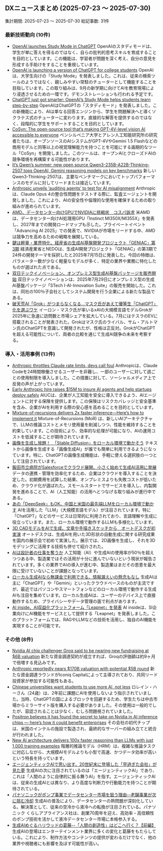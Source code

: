 ## DXニュースまとめ (2025-07-23 〜 2025-07-30)
集計期間: 2025-07-23 〜 2025-07-30
総記事数: 31件

### 最新技術動向 (10件)
- [OpenAI launches Study Mode in ChatGPT](https://techcrunch.com/2025/07/29/openai-launches-study-mode-in-chatgpt/)
  OpenAIのスタディモードは、学生が単に答えを得るのではなく、自らの批判的思考スキルを育成することを目的としています。この機能は、学習者が問題を深く考え、自分の意見を形成する手助けをすることを重視しています。
- [OpenAI is launching a version of ChatGPT for college students](https://www.technologyreview.com/2025/07/29/1120801/openai-is-launching-a-version-of-chatgpt-for-college-students/)
  OpenAIは、大学生向けの「Study Mode」を発表しました。これは、従来の検索ツールのようではなく、親しみやすい常駐のチューターとして機能することを目指しています。この取り組みは、9月の新学期に向けてAIを教育現場により浸透させるための一環です。デモンストレーションも行われる予定です。
- [ChatGPT just got smarter: OpenAI’s Study Mode helps students learn step-by-step](https://venturebeat.com/ai/chatgpt-just-got-smarter-openais-study-mode-helps-students-learn-step-by-step/)
  OpenAIはChatGPTの「スタディモード」を発表しました。この新機能により、AIは単なる回答エンジンから、学生を問題解決へと導くソクラテス式のチューターに変わります。直接的な解答を提供するのではなく、段階的に学生をサポートすることを目的としています。
- [CoSyn: The open-source tool that’s making GPT-4V-level vision AI accessible to everyone](https://venturebeat.com/business/cosyn-the-open-source-tool-thats-making-gpt-4v-level-vision-ai-accessible-to-everyone/)
  ペンシルベニア大学とアレン人工知能研究所の研究者たちは、オープンソースのAIシステムがGPT-4VやGemini 1.5 Flashなどの商用モデルと同等以上の視覚理解能力を持つことを可能にする画期的なツール「CoSyn」を開発しました。このツールは、オープンAIとクローズドAIの競争環境を再構築する可能性があります。
- [It’s Qwen’s summer: new open source Qwen3-235B-A22B-Thinking-2507 tops OpenAI, Gemini reasoning models on key benchmarks](https://venturebeat.com/ai/its-qwens-summer-new-open-source-qwen3-235b-a22b-thinking-2507-tops-openai-gemini-reasoning-models-on-key-benchmarks/)
  新しいQwen3-Thinking-2507は、主要なベンチマークにおいてトップパフォーマンスのモデルに対してリードまたは接近しています。
- [Anthropic unveils ‘auditing agents’ to test for AI misalignment](https://venturebeat.com/ai/anthropic-unveils-auditing-agents-to-test-for-ai-misalignment/)
  Anthropicは、Claude Opus 4の整合性問題をテストする際に、監査エージェントを開発しました。これにより、AIの安全性や倫理的な使用を確保するための取り組みが進められています。
- [AMD、データセンター向けGPUでNVIDIAに挑戦状　コスパ訴求](https://xtech.nikkei.com/atcl/nxt/column/18/00001/10905/)
  米AMDは、データセンター向けAI処理用GPU「Instinct MI350X/MI355X」を発表し、2027年までの開発ロードマップも示した。プライベートイベント「Advancing AI 2025」での発表で、NVIDIAが市場をリードする中、AMDは競争力を高めるための戦略を展開している。
- [鍵は軽量・業界特化、経産省の生成AI基盤開発プロジェクト「GENIAC」第3期](https://xtech.nikkei.com/atcl/nxt/column/18/00001/10950/)
  経済産業省とNEDOは、生成AI開発プロジェクト「GENIAC」の第3期で24件の開発テーマを採択したと2025年7月15日に発表した。今回の特徴は、パラメーター数が少なく軽量なモデルが多く、特定の業界や業務に特化したものが選ばれた点である。
- [双日テックイノベーション、オンプレミス型生成AI基盤パッケージを販売開始](https://xtech.nikkei.com/atcl/nxt/news/24/02714/)
  双日テックイノベーションは、2025年7月29日にオンプレミス型の生成AI基盤パッケージ「STech I-AI-Innovation Suite」の販売を開始した。これは、同社の100％子会社としてシステム開発を行う企業による新たな製品である。
- [破天荒AI「Grok」がつまらなくなる…マスク氏があえて優等生「ChatGPT」化を選ぶワケ](https://www.sbbit.jp/article/cont1/168813?ref=rss)
  イーロン・マスク氏が率いるxAIの大規模言語モデルGrokが2025年に急速に訪問数と市場シェアを拡大している。7月にはテスラのEVに搭載されることが発表された。Grokはマスク氏のライバル、サム・アルトマン氏のChatGPTを意識して開発されたが、性格は正反対。GrokがChatGPTを超える可能性について、両者の比較を通じて生成AI競争の未来を考察する。

### 導入・活用事例 (13件)
- [Anthropic throttles Claude rate limits, devs call foul](https://venturebeat.com/ai/anthropic-throttles-claude-rate-limits-devs-call-foul/)
  Anthropicは、Claude Codeを24時間稼働させるユーザーを非難し、一部のユーザーに対して週ごとの使用制限を導入しました。この措置に対して、ソーシャルメディア上で反発の声が上がっています。
- [Early Anthropic hire raises $15M to insure AI agents and help startups deploy safely](https://venturebeat.com/ai/former-anthropic-exec-raises-15m-to-insure-ai-agents-and-help-startups-deploy-safely/)
  AIUCは、企業が人工知能を安全に導入できるよう、AIエージェントに対する保険を提供します。この保険はリスクカバレッジと安全基準を含み、企業がAIを利用する際の安心感を高めることを目的としています。
- [Mixture-of-recursions delivers 2x faster inference—Here’s how to implement it](https://venturebeat.com/ai/mixture-of-recursions-delivers-2x-faster-inference-heres-how-to-implement-it/)
  Mixture-of-Recursions (MoR) は、新しいAIアーキテクチャで、LLMの推論コストとメモリ使用量を削減しつつ、性能を維持することを約束しています。この技術により、効率的な処理が可能になり、AIの運用コストを低減することが期待されています。
- [画像を生成し放題！　「Stable Diffusion」をローカル環境で動かそう](https://xtech.nikkei.com/atcl/nxt/column/18/03243/062600003/)
  テキストから画像を生成する「画像生成AI」が誰でも簡単に利用できるようになっています。特に、ChatGPTの画像生成機能は、手軽に使える選択肢の一つとして注目されています。
- [飯田市立病院がSalesforceでクラウド展開、小さく始めて生成AI活用に発展](https://xtech.nikkei.com/atcl/nxt/column/18/00678/071400160/)
  データの連携・管理を効率化するため、企業はクラウドを導入することを決定した。初期費用を試算した結果、オンプレミスよりも失敗コストが低いため、クラウド化が選ばれた。スモールスタートでサービスを導入し、内製開発を進めることで、AI（人工知能）の活用へとつなげる取り組みが進行中である。
- [あの「DeepSeek」もOK、中国と米国の最先端LLMをローカル環境で動かす](https://xtech.nikkei.com/atcl/nxt/column/18/03243/062600002/)
  AIを活用した「LLM」（大規模言語モデル）が注目されています。特に「ChatGPT」などのサービスは日常的に利用されており、言語理解や生成に役立っています。また、ローカル環境で動作するLLMも多様化しています。
- [3D CADモデルをAIで生成、文章や手描きスケッチから　オートデスクが初実演](https://xtech.nikkei.com/atcl/nxt/column/18/00001/10925/)
  オートデスクは、生成AIを用いた3D形状の自動生成に関する研究成果を国内の展示会で初めて実演した。展示では、2D画像を生成し、それを3Dモデリングに活用する技術も併せて紹介された。
- [AIは設計者の仕事を奪うか](https://xtech.nikkei.com/atcl/nxt/column/18/01187/00073/)
  人工知能（AI）や生成AIの使用率が50％を超えつつある中、製造業ではその活用が十分に進んでいないという現状が報告されています。多くの業界でAIの導入が進む中、製造業はまだその恩恵を最大限に受けていないことが課題となっています。
- [ローカル生成AIなら無課金で利用できる、情報漏えいの懸念もなし](https://xtech.nikkei.com/atcl/nxt/column/18/03243/062600001/)
  生成AIは主に「ChatGPT」や「Gemini」といったクラウドベースのものが主流ですが、最近ではパソコンやスマートフォンなどのローカル環境で動作する生成AIも注目を集めています。ローカル生成AIは、ユーザーのデバイス上で直接動作するため、プライバシーやデータ管理の面で利点があります。
- [AI inside、AI収益化プラットフォーム「Leapnet」を発表](https://japan.zdnet.com/article/35236078/)
  AI insideは、SI企業向けにAI機能をサービスとして提供する「Leapnet」を発表しました。このプラットフォームでは、RAGやLLMなどの技術を活用し、独自のAI機能を実現することが可能です。

### その他 (8件)
- [Nvidia AI chip challenger Groq said to be nearing new fundraising at $6B valuation](https://techcrunch.com/2025/07/29/nvidia-ai-chip-challenger-groq-said-to-be-nearing-new-fundraising-at-6b-valuation/)
  新たな資金調達契約が成立すれば、Groqの評価額は約9ヶ月で倍増する見込みです。
- [Anthropic reportedly nears $170B valuation with potential $5B round](https://techcrunch.com/2025/07/29/anthropic-reportedly-nears-170b-valuation-with-potential-5b-round/)
  新たな資金調達ラウンドがIconiq Capitalによって主導されており、共同リード投資家が参加する可能性もある。
- [Chinese universities want students to use more AI, not less](https://www.technologyreview.com/2025/07/28/1120747/chinese-universities-ai-use/)
  ロレイン・ハーさん（24歳）は、2年前に課題にAIを使用しないよう指示されていました。当時、ChatGPTの国によるブロックを回避するため、学生たちは中古市場からミラーサイト版を購入する必要がありました。その使用は一般的でしたが、容認されることは少なく、むしろ問題視されていました。
- [Positron believes it has found the secret to take on Nvidia in AI inference chips — here’s how it could benefit enterprises](https://venturebeat.com/ai/positron-believes-it-has-found-the-secret-to-take-on-nvidia-in-ai-inference-chips-heres-how-it-could-benefit-enterprises/)
  その会社の初代チップは、米国のインテルの施設で製造され、最終的なサーバーの組み立てと統合が行われました。
- [New AI architecture delivers 100x faster reasoning than LLMs with just 1,000 training examples](https://venturebeat.com/ai/new-ai-architecture-delivers-100x-faster-reasoning-than-llms-with-just-1000-training-examples/)
  階層的推論モデル（HRM）は、複雑な推論タスクに対応しながら、大規模AIモデルよりも小型で高速、かつデータ効率が高いという特長を持っています。
- [エージェンティックAIで思い出す、20世紀末に登場した「早過ぎた会社」が見た夢](https://xtech.nikkei.com/atcl/nxt/column/18/02598/071600023/)
  生成AIの次に注目されているのは「エージェンティックAI」であり、これは「人間のように自律的に振る舞うAI」を指す。エージェンティックAIは、従来の生成AIとは異なり、より高度な判断力や行動能力を持つことが期待されている。
- [パナソニックがポンプ事業でデータセンター市場を狙う理由--老舗事業が次に挑む冷却](https://japan.zdnet.com/article/35235496/)
  生成AIの普及により、データセンターの熱問題が深刻化している。解決策として、従来の空冷から液冷への転換が注目されている。パナソニック くらしアプライアンス社は、創業70周年を迎え、高効率・高信頼性のポンプ技術を活かして液冷データセンター市場に本格参入する。
- [生成AIめぐるハリウッドの葛藤--「人間の創造性」はどこへ行く？【前編】](https://japan.cnet.com/article/35234018/)
  生成AIの登場はエンターテインメント業界に多くの変化と葛藤をもたらしている。これにより、制作方法やコンテンツの提供が変わるだけでなく、他の業界や視聴者にも影響を及ぼす可能性が高い。